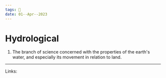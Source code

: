 ```yaml
---
tags: 🌱
date: 01--Apr--2023
---
```


# Hydrological

1.  The branch of science concerned with the properties of the earth's water, and especially its movement in relation to land.

---
Links: 